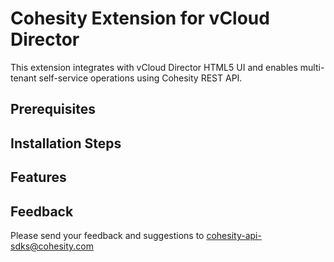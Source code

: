 # Cohesity Extension for vCloud Director

This extension integrates with vCloud Director HTML5 UI and enables multi-tenant self-service operations using Cohesity REST API.

## Prerequisites

## Installation Steps

## Features

## Feedback
Please send your feedback and suggestions to cohesity-api-sdks@cohesity.com
